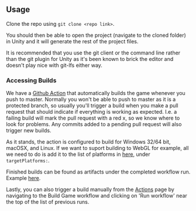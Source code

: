 ## Usage

Clone the repo using `git clone <repo link>`.

You should then be able to open the project (navigate to the cloned folder) in Unity and it will generate the rest of the project files.

It is recommended that you use the git client or the command line rather than the git plugin for Unity as it's been known to brick the editor and doesn't play nice with git-lfs either way.

### Accessing Builds

We have a [Github Action](https://github.com/DH2650-spel21-8/Hop-to-it/actions/workflows/main.yml) that automatically builds the game whenever you push to master. Normally you won't be able to push to master as it is a protected branch, so usually you'll trigger a build when you make a pull request that should indicate if everything is working as expected. I.e. a failing build will mark the pull request with a red x, so we know where to look for problems. Any commits added to a pending pull request will also trigger new builds.

As it stands, the action is configured to build for Windows 32/64 bit, macOSX, and Linux. If we want to suport building to WebGL for example, all we need to do is add it to the list of platforms in [here](https://github.com/DH2650-spel21-8/Hop-to-it/blob/master/.github/workflows/main.yml), under `targetPlatforms:`.

Finished builds can be found as artifacts under the completed workflow run. Example [here](https://github.com/DH2650-spel21-8/Hop-to-it/actions/runs/733262318).

Lastly, you can also trigger a build manually from the [Actions](https://github.com/DH2650-spel21-8/Hop-to-it/actions/workflows/main.yml) page by navigating to the Build Game workflow and clicking on 'Run workflow' near the top of the list of previous runs.
